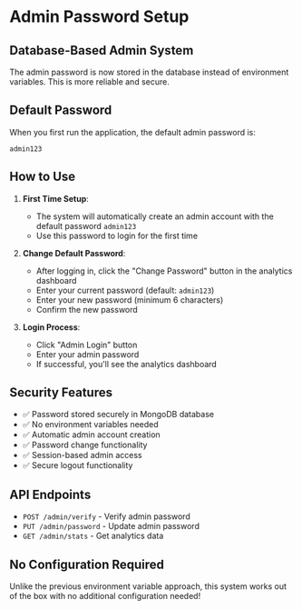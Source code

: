 # Admin Password Setup

## Database-Based Admin System

The admin password is now stored in the database instead of environment variables. This is more reliable and secure.

## Default Password

When you first run the application, the default admin password is:
```
admin123
```

## How to Use

1. **First Time Setup**: 
   - The system will automatically create an admin account with the default password `admin123`
   - Use this password to login for the first time

2. **Change Default Password**:
   - After logging in, click the "Change Password" button in the analytics dashboard
   - Enter your current password (default: `admin123`)
   - Enter your new password (minimum 6 characters)
   - Confirm the new password

3. **Login Process**:
   - Click "Admin Login" button
   - Enter your admin password
   - If successful, you'll see the analytics dashboard

## Security Features

- ✅ Password stored securely in MongoDB database
- ✅ No environment variables needed
- ✅ Automatic admin account creation
- ✅ Password change functionality
- ✅ Session-based admin access
- ✅ Secure logout functionality

## API Endpoints

- `POST /admin/verify` - Verify admin password
- `PUT /admin/password` - Update admin password
- `GET /admin/stats` - Get analytics data

## No Configuration Required

Unlike the previous environment variable approach, this system works out of the box with no additional configuration needed!
